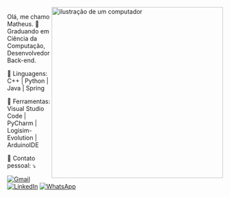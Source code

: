 <img src="https://raw.githubusercontent.com/MicaelliMedeiros/micaellimedeiros/master/image/computer-illustration.png" alt="ilustração de um computador" min-width="400px" max-width="400px" width="400px" align="right">

<p align="left"> 
 Olá, me chamo Matheus. 👋<br>
 Graduando em Ciência da Computação, Desenvolvedor Back-end.<br>
</p>

<p align="left">
  🦄 Linguagens: C++ | Python | Java | Spring
</p>

<p align="left">
  💼 Ferramentas: Visual Studio Code | PyCharm | Logisim-Evolution | ArduinoIDE 
</p>

<p align="left">
  💌 Contato pessoal: ⤵️
</p>

<p align="left">
  <a href="mailto:matheusalmeida8742@gmail.com" title="Gmail">
  <img src="https://img.shields.io/badge/-Gmail-FF0000?style=flat-square&labelColor=FF0000&logo=gmail&logoColor=white&link=LINK-DO-SEU-GMAIL" alt="Gmail"/></a>
  <a href="www.linkedin.com/in/matheus-almeida2001" title="LinkedIn">
  <img src="https://img.shields.io/badge/-Linkedin-0e76a8?style=flat-square&logo=Linkedin&logoColor=white&link=LINK-DO-SEU-LINKEDIN" alt="LinkedIn"/></a>
  <a href="https://wa.me/5519989058975" title="WhatsApp">
  <img src="https://img.shields.io/badge/-WhatsApp-25d366?style=flat-square&labelColor=25d366&logo=whatsapp&logoColor=white&link=API-DO-SEU-WHATSAPP" alt="WhatsApp"/></a>
</p>
